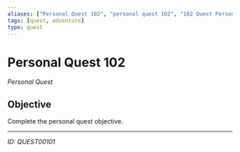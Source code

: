 ```yaml
---
aliases: ["Personal Quest 102", "personal quest 102", "102 Quest Personal"]
tags: [quest, adventure]
type: quest
---
```


# Personal Quest 102

*Personal Quest*

## Objective
Complete the personal quest objective.

---
*ID: QUEST00101*